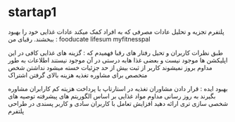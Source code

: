 # startap1

پلتفرم تجزیه و تحلیل عادات مصرفی که به افراد کمک میکند عادات غذایی خود را بهبود ببخشند.
رقبای من : 
fooducate
lifesum
myfitnesspal

طبق نظرات کاربران و تحیل رفتار های رقبا فهمیدم که : 
گزینه های غذایی کافی در این اپلیکشن ها موجود نیست و بعضی غذا هابه درستی در آن موجود نیستند
اطلاعات به طور مداوم بروز نمیشوند کاربر از ثبت بیش از حد جزِئیات خسته میشود
نداشتن شخص متخصص برای مشاوره تغذیه
هزینه بالای گرفتن اشتراک

بهبود ایده :
قرار دادن مشاوران تغذیه در استارتاپ با پرداخت هزیته کم کارابران مشاوره بگیرند
به روز رسانی مداوم مواد غذایی
بر اساس الگوریتم های پیشرفته توصیه های شخصی سازی تری ارائه دهید
افزایش تعامل با کاربران
سادی و کاربر پسندی در طراحی پلتفرم  
